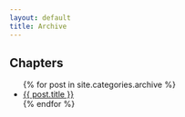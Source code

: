```yaml
---
layout: default
title: Archive
---
```


## Chapters

<ul>
  {% for post in site.categories.archive %}
    <li>
      <a href="{{ post.url }}">{{ post.title }}</a>
    </li>
  {% endfor %}
</ul>